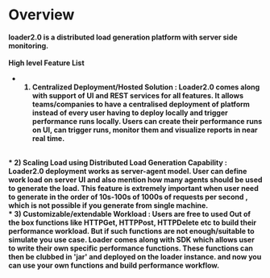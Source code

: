 <b>Overview<b>
========
loader2.0 is a distributed load generation platform with server side monitoring.<br>
<br><b>High level Feature List</b>
* 1) <b>Centralized Deployment/Hosted Solution :</b> Loader2.0 comes along with support of UI and REST services for all
features. It allows teams/companies to have a centralised deployment of platform instead of every user having to deploy
locally and trigger performance runs locally. Users can create their performance runs on UI, can trigger runs, monitor 
them and visualize reports in near real time.
<br>
* 2) <b>Scaling Load using Distributed Load Generation Capability :</b> Loader2.0 deployment works as server-agent 
model. User can define work load on server UI and also mention how many agents should be used to generate the load. 
This feature is extremely important when user need to generate in the order of 10s-100s of 1000s of requests per second
, which is not possible if you generate from single machine.
<br>
* 3) <b>Customizable/extendable Workload :<b/> Users are free to used Out of the box functions like HTTPGet, HTTPPost, HTTPDelete 
etc to build their performance workload. But if such functions are not enough/suitable to simulate you use case. 
Loader comes along with SDK which allows user to write their own specific performance functions. These functions 
can then be clubbed in 'jar' and deployed on the loader instance. and now you can use your own functions and build 
performance workflow.
